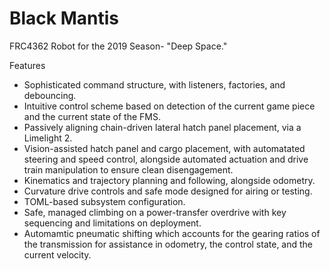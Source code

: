 # Black Mantis

FRC4362 Robot for the 2019 Season- "Deep Space."

Features
- Sophisticated command structure, with listeners, factories, and debouncing. 
- Intuitive control scheme based on detection of the current game piece and the current state of the FMS.
- Passively aligning chain-driven lateral hatch panel placement, via a Limelight 2.
- Vision-assisted hatch panel and cargo placement, with automatated steering and speed control, alongside automated actuation and drive train manipulation to ensure clean disengagement. 
- Kinematics and trajectory planning and following, alongside odometry.
- Curvature drive controls and safe mode designed for airing or testing.
- TOML-based subsystem configuration.
- Safe, managed climbing on a power-transfer overdrive with key sequencing and limitations on deployment. 
- Automamtic pneumatic shifting which accounts for the gearing ratios of the transmission for assistance in odometry, the control state, and the current velocity. 
